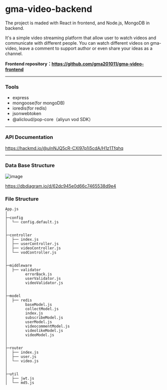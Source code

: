 # gma-video-backend

The project is maded with React in frontend, and Node.js, MongoDB in backend.

It's a simple video streaming platform that allow user to watch videos and communicate with different people. You can watch different videos on gma-video, leave a comment to support author or even share your ideas as a channel.

**Frontend repository：https://github.com/gma201011/gma-video-frontend**

***

### Tools

* express
* mongoose(for mongoDB)
* ioredis(for redis)
* jsonwebtoken
* @alicloud/pop-core（aliyun vod SDK）

***

### API Documentation

https://hackmd.io/@ulnNJQ5cR-CXl97p1i5cdA/H1z1Tfqhq

***

### Data Base Structure

![image](https://github.com/gma201011/picture/blob/main/db%20structure.png)

https://dbdiagram.io/d/62dc945e0d66c7465538d9e4

### File Structure

```
App.js
│
├─config
│  └── config.default.js
│  
│
├─controller
│  ├── index.js
│  ├── userController.js
│  ├── videoController.js
│  └── vodController.js 
│
│
├─middleware
│  ├── validator
│        errorBack.js
│        userValidator.js
│        videoValidator.js
│
│
├─model
│  ├── redis
│        baseModel.js
│        collectModel.js
│        index.js
│        subscribeModel.js
│        userModel.js
│        videocommentModel.js
│        videolikeModel.js
│        videoModel.js
│
│
├─router
│  ├── index.js
│  ├── user.js
│  └── video.js
│
│
├─util
│  ├── jwt.js
│  └── md5.js
```
